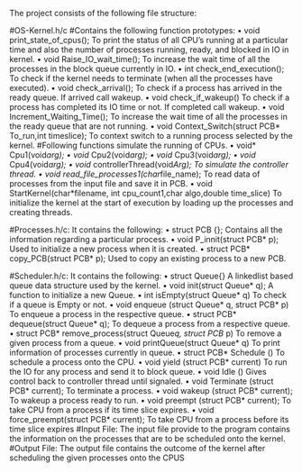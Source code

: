 The project consists of the following file structure:

#OS-Kernel.h/c
#Contains the following function prototypes:
• void print_state_of_cpus();
    To print the status of all CPU’s running at a particular time and also the number 
    of processes running, ready, and blocked in IO in kernel.
• void Raise_IO_wait_time();
    To increase the wait time of all the processes in the block queue currently in IO.
• int check_end_execution();
    To check if the kernel needs to terminate (when all the processes have executed).
• void check_arrival();
    To check if a process has arrived in the ready queue. If arrived call wakeup.
• void check_if_wakeup()
    To check if a process has completed its IO time or not. If completed call wakeup.
• void Increment_Waiting_Time();
    To increase the wait time of all the processes in the ready queue that are not 
    running.
• void Context_Switch(struct PCB* To_run,int timeslice);
    To context switch to a running process selected by the kernel.
#Following functions simulate the running of CPUs.
    • void* Cpu1(void*arg);
    • void* Cpu2(void*arg);
    • void* Cpu3(void*arg);
    • void* Cpu4(void*arg);
    • void* controllerThread(void*Arg);
To simulate the controller thread.
  • void read_file_processes1(char*file_name);
      To read data of processes from the input file and save it in PCB.
  • void StartKernel(char*filename, int cpu_count1,char algo,double time_slice)
      To initialize the kernel at the start of execution by loading up the processes and 
      creating threads.

#Processes.h/c:
  It contains the following:
    • struct PCB {};
  Contains all the information regarding a particular process.
    • void P_innit(struct PCB* p);
  Used to initialize a new process when it is created.
    • struct PCB* copy_PCB(struct PCB* p);
    Used to copy an existing process to a new PCB.

#Scheduler.h/c:
  It contains the following:
    • struct Queue{}
      A linkedlist based queue data structure used by the kernel.
    • void init(struct Queue* q);
      A function to initialize a new Queue.
    • int isEmpty(struct Queue* q)
      To check if a queue is Empty or not.
    • void enqueue (struct Queue* q, struct PCB* p)
      To enqueue a process in the respective queue.
    • struct PCB* dequeue(struct Queue* q);
      To dequeue a process from a respective queue.
    • struct PCB* remove_process(struct Queue*q, struct PCB* p)
      To remove a given process from a queue.
    • void printQueue(struct Queue* q)
      To print information of processes currently in queue.
    • struct PCB* Schedule ()
      To schedule a process onto the CPU.
    • void yield (struct PCB* current)
      To run the IO for any process and send it to block queue.
    • void Idle ()
      Gives control back to controller thread until signaled.
    • void Terminate (struct PCB* current);
      To terminate a process.
    • void wakeup (struct PCB* current);
      To wakeup a process ready to run.
    • void preempt (struct PCB* current);
      To take CPU from a process if its time slice expires.
    • void force_preempt(struct PCB* current);
      To take CPU from a process before its time slice expires
#Input File:
  The input file provide to the program contains the information on the processes that are to be 
  scheduled onto the kernel.
#Output File:
  The output file contains the outcome of the kernel after scheduling the given processes onto the 
  CPUS
